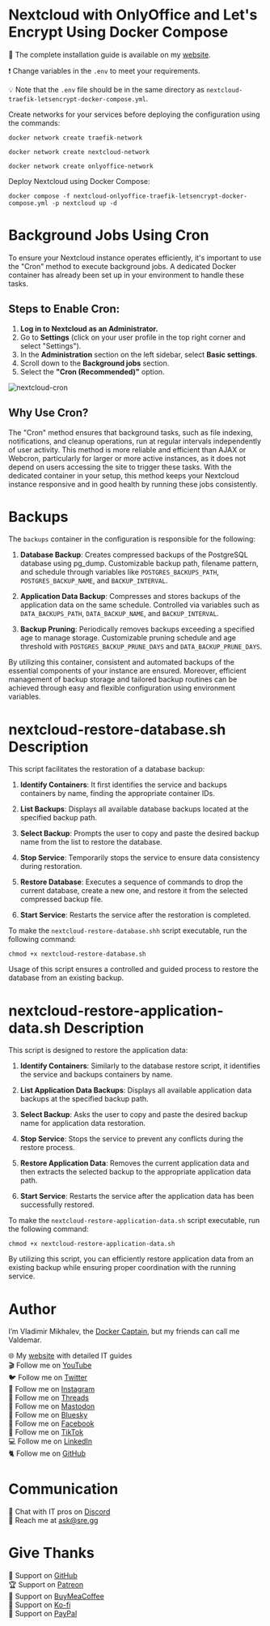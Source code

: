 # Nextcloud with OnlyOffice and Let's Encrypt Using Docker Compose

📙 The complete installation guide is available on my [website](https://www.heyvaldemar.com/install-nextcloud-with-onlyoffice-using-docker-compose/).

❗ Change variables in the `.env` to meet your requirements.

💡 Note that the `.env` file should be in the same directory as `nextcloud-traefik-letsencrypt-docker-compose.yml`.

Create networks for your services before deploying the configuration using the commands:

`docker network create traefik-network`

`docker network create nextcloud-network`

`docker network create onlyoffice-network`

Deploy Nextcloud using Docker Compose:

`docker compose -f nextcloud-onlyoffice-traefik-letsencrypt-docker-compose.yml -p nextcloud up -d`

# Background Jobs Using Cron

To ensure your Nextcloud instance operates efficiently, it's important to use the "Cron" method to execute background jobs. A dedicated Docker container has already been set up in your environment to handle these tasks.

## Steps to Enable Cron:

1. **Log in to Nextcloud as an Administrator.**
2. Go to **Settings** (click on your user profile in the top right corner and select "Settings").
3. In the **Administration** section on the left sidebar, select **Basic settings**.
4. Scroll down to the **Background jobs** section.
5. Select the **"Cron (Recommended)"** option.

![nextcloud-cron](https://github.com/user-attachments/assets/bf3399ef-c859-499b-b992-fd5d4eeb5f0b)

## Why Use Cron?

The "Cron" method ensures that background tasks, such as file indexing, notifications, and cleanup operations, run at regular intervals independently of user activity. This method is more reliable and efficient than AJAX or Webcron, particularly for larger or more active instances, as it does not depend on users accessing the site to trigger these tasks. With the dedicated container in your setup, this method keeps your Nextcloud instance responsive and in good health by running these jobs consistently.

# Backups

The `backups` container in the configuration is responsible for the following:

1. **Database Backup**: Creates compressed backups of the PostgreSQL database using pg_dump.
Customizable backup path, filename pattern, and schedule through variables like `POSTGRES_BACKUPS_PATH`, `POSTGRES_BACKUP_NAME`, and `BACKUP_INTERVAL`.

2. **Application Data Backup**: Compresses and stores backups of the application data on the same schedule. Controlled via variables such as `DATA_BACKUPS_PATH`, `DATA_BACKUP_NAME`, and `BACKUP_INTERVAL`.

3. **Backup Pruning**: Periodically removes backups exceeding a specified age to manage storage. Customizable pruning schedule and age threshold with `POSTGRES_BACKUP_PRUNE_DAYS` and `DATA_BACKUP_PRUNE_DAYS`.

By utilizing this container, consistent and automated backups of the essential components of your instance are ensured. Moreover, efficient management of backup storage and tailored backup routines can be achieved through easy and flexible configuration using environment variables.

# nextcloud-restore-database.sh Description

This script facilitates the restoration of a database backup:

1. **Identify Containers**: It first identifies the service and backups containers by name, finding the appropriate container IDs.

2. **List Backups**: Displays all available database backups located at the specified backup path.

3. **Select Backup**: Prompts the user to copy and paste the desired backup name from the list to restore the database.

4. **Stop Service**: Temporarily stops the service to ensure data consistency during restoration.

5. **Restore Database**: Executes a sequence of commands to drop the current database, create a new one, and restore it from the selected compressed backup file.

6. **Start Service**: Restarts the service after the restoration is completed.

To make the `nextcloud-restore-database.shh` script executable, run the following command:

`chmod +x nextcloud-restore-database.sh`

Usage of this script ensures a controlled and guided process to restore the database from an existing backup.

# nextcloud-restore-application-data.sh Description

This script is designed to restore the application data:

1. **Identify Containers**: Similarly to the database restore script, it identifies the service and backups containers by name.

2. **List Application Data Backups**: Displays all available application data backups at the specified backup path.

3. **Select Backup**: Asks the user to copy and paste the desired backup name for application data restoration.

4. **Stop Service**: Stops the service to prevent any conflicts during the restore process.

5. **Restore Application Data**: Removes the current application data and then extracts the selected backup to the appropriate application data path.

6. **Start Service**: Restarts the service after the application data has been successfully restored.

To make the `nextcloud-restore-application-data.sh` script executable, run the following command:

`chmod +x nextcloud-restore-application-data.sh`

By utilizing this script, you can efficiently restore application data from an existing backup while ensuring proper coordination with the running service.

# Author

I’m Vladimir Mikhalev, the [Docker Captain](https://www.docker.com/captains/vladimir-mikhalev/), but my friends can call me Valdemar.

🌐 My [website](https://www.heyvaldemar.com/) with detailed IT guides\
🎬 Follow me on [YouTube](https://www.youtube.com/channel/UCf85kQ0u1sYTTTyKVpxrlyQ?sub_confirmation=1)\
🐦 Follow me on [Twitter](https://twitter.com/heyValdemar)\
🎨 Follow me on [Instagram](https://www.instagram.com/heyvaldemar/)\
🧵 Follow me on [Threads](https://www.threads.net/@heyvaldemar)\
🐘 Follow me on [Mastodon](https://mastodon.social/@heyvaldemar)\
🧊 Follow me on [Bluesky](https://bsky.app/profile/heyvaldemar.bsky.social)\
🎸 Follow me on [Facebook](https://www.facebook.com/heyValdemarFB/)\
🎥 Follow me on [TikTok](https://www.tiktok.com/@heyvaldemar)\
💻 Follow me on [LinkedIn](https://www.linkedin.com/in/heyvaldemar/)\
🐈 Follow me on [GitHub](https://github.com/heyvaldemar)

# Communication

👾 Chat with IT pros on [Discord](https://discord.gg/AJQGCCBcqf)\
📧 Reach me at ask@sre.gg

# Give Thanks

💎 Support on [GitHub](https://github.com/sponsors/heyValdemar)\
🏆 Support on [Patreon](https://www.patreon.com/heyValdemar)\
🥤 Support on [BuyMeaCoffee](https://www.buymeacoffee.com/heyValdemar)\
🍪 Support on [Ko-fi](https://ko-fi.com/heyValdemar)\
💖 Support on [PayPal](https://www.paypal.com/paypalme/heyValdemarCOM)

